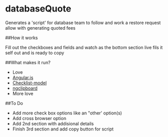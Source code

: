 # databaseQuote

Generates a 'script' for database team to follow and work a restore request allow with generating quoted fees

##How it works

Fill out the checkboxes and fields and watch as the bottom section live fils it self out and is ready to copy

##What makes it run?

* Love
* [Angular.js](https://angularjs.org/)
* [Checklist-model](https://vitalets.github.io/checklist-model/)
* [ngclipboard](https://sachinchoolur.github.io/ngclipboard/)
* More love

##To Do

* Add more check box options like an "other' option(s)
* Add cross browser option
* Add 2nd section with addisional details
* Finish 3rd section and add copy button for script

